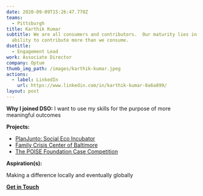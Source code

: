 ```yaml
---
date: 2020-09-09T15:26:47.770Z
teams:
  - Pittsburgh
title: Karthik Kumar
subtitle: We are all consumers and contributors.  Our maturity lies in our
  ability to contribute more than we consume.
dsotitle:
  - Engagement Lead
work: Associate Director
company: Optum
thumb_img_path: /images/karthik-kumar.jpeg
actions:
  - label: LinkedIn
    url: https://www.linkedin.com/in/karthik-kumar-8a6a899/
layout: post
---
```

**Why I joined DSO:** I want to use my skills for the purpose of more meaningful outcomes

**Projects:** 

- [PlanJunto: Social Eco Incubator](https://dsoglobal.org/posts/planjunto/)
- [Family Crisis Center of Baltimore](https://www.familycrisiscenter.net/)
- [The POISE Foundation Case Competition](https://www.dsoglobal.org/posts/poise-foundation/)

**Aspiration(s):**

Making a difference locally and eventually globally

**[Get in Touch](karthikk@dsoglobal.org)**